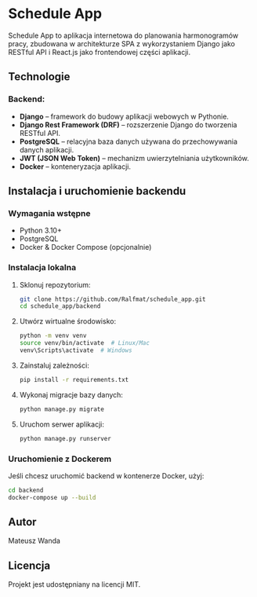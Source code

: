 # Schedule App

Schedule App to aplikacja internetowa do planowania harmonogramów pracy,
zbudowana w architekturze SPA z wykorzystaniem Django jako RESTful API i React.js jako frontendowej części aplikacji.

## Technologie

### Backend:
- **Django** – framework do budowy aplikacji webowych w Pythonie.
- **Django Rest Framework (DRF)** – rozszerzenie Django do tworzenia RESTful API.
- **PostgreSQL** – relacyjna baza danych używana do przechowywania danych aplikacji.
- **JWT (JSON Web Token)** – mechanizm uwierzytelniania użytkowników.
- **Docker** – konteneryzacja aplikacji.

## Instalacja i uruchomienie backendu

### Wymagania wstępne
- Python 3.10+
- PostgreSQL
- Docker & Docker Compose (opcjonalnie)

### Instalacja lokalna
1. Sklonuj repozytorium:
   ```bash
   git clone https://github.com/Ralfmat/schedule_app.git
   cd schedule_app/backend
   ```
2. Utwórz wirtualne środowisko:
   ```bash
   python -m venv venv
   source venv/bin/activate  # Linux/Mac
   venv\Scripts\activate  # Windows
   ```
3. Zainstaluj zależności:
   ```bash
   pip install -r requirements.txt
   ```
4. Wykonaj migracje bazy danych:
   ```bash
   python manage.py migrate
   ```
5. Uruchom serwer aplikacji:
   ```bash
   python manage.py runserver
   ```

### Uruchomienie z Dockerem

Jeśli chcesz uruchomić backend w kontenerze Docker, użyj:
```bash
cd backend
docker-compose up --build
```

## Autor
Mateusz Wanda

## Licencja
Projekt jest udostępniany na licencji MIT.
